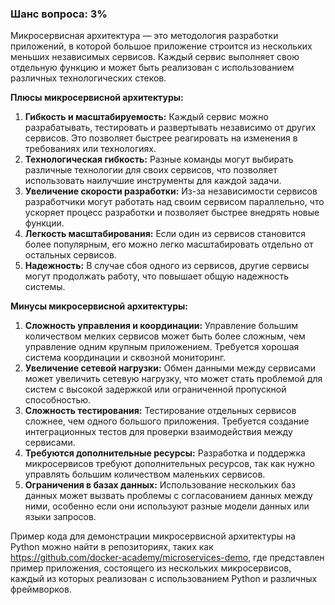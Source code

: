 ### Шанс вопроса: 3%

Микросервисная архитектура — это методология разработки приложений, в которой большое приложение строится из нескольких меньших независимых сервисов. Каждый сервис выполняет свою отдельную функцию и может быть реализован с использованием различных технологических стеков.

**Плюсы микросервисной архитектуры:**

1. **Гибкость и масштабируемость:** Каждый сервис можно разрабатывать, тестировать и развертывать независимо от других сервисов. Это позволяет быстрее реагировать на изменения в требованиях или технологиях.
2. **Технологическая гибкость:** Разные команды могут выбирать различные технологии для своих сервисов, что позволяет использовать наилучшие инструменты для каждой задачи.
3. **Увеличение скорости разработки:** Из-за независимости сервисов разработчики могут работать над своим сервисом параллельно, что ускоряет процесс разработки и позволяет быстрее внедрять новые функции.
4. **Легкость масштабирования:** Если один из сервисов становится более популярным, его можно легко масштабировать отдельно от остальных сервисов.
5. **Надежность:** В случае сбоя одного из сервисов, другие сервисы могут продолжать работу, что повышает общую надежность системы.

**Минусы микросервисной архитектуры:**

1. **Сложность управления и координации:** Управление большим количеством мелких сервисов может быть более сложным, чем управление одним крупным приложением. Требуется хорошая система координации и сквозной мониторинг.
2. **Увеличение сетевой нагрузки:** Обмен данными между сервисами может увеличить сетевую нагрузку, что может стать проблемой для систем с высокой задержкой или ограниченной пропускной способностью.
3. **Сложность тестирования:** Тестирование отдельных сервисов сложнее, чем одного большого приложения. Требуется создание интеграционных тестов для проверки взаимодействия между сервисами.
4. **Требуются дополнительные ресурсы:** Разработка и поддержка микросервисов требуют дополнительных ресурсов, так как нужно управлять большим количеством маленьких сервисов.
5. **Ограничения в базах данных:** Использование нескольких баз данных может вызвать проблемы с согласованием данных между ними, особенно если они используют разные модели данных или языки запросов.

Пример кода для демонстрации микросервисной архитектуры на Python можно найти в репозиториях, таких как https://github.com/docker-academy/microservices-demo, где представлен пример приложения, состоящего из нескольких микросервисов, каждый из которых реализован с использованием Python и различных фреймворков.